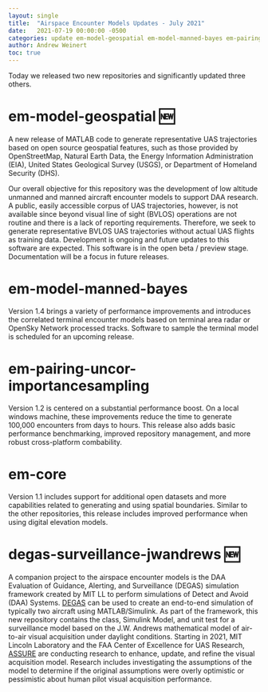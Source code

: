 ```yaml
---
layout: single
title:  "Airspace Encounter Models Updates - July 2021"
date:   2021-07-19 00:00:00 -0500
categories: update em-model-geospatial em-model-manned-bayes em-pairing-uncor-importancesampling em-core degas-surveillance-jwandrews
author: Andrew Weinert
toc: true
---
```

Today we released two new repositories and significantly updated three others.

<!---
# <img src="https://github.com/Airspace-Encounter-Models/em-model-geospatial/blob/v1.0/doc/patterns.gif?raw=true" alt="patterns">
-->

# em-model-geospatial 🆕

A new release of MATLAB code to generate representative UAS trajectories based on open source geospatial features, such as those provided by OpenStreetMap, Natural Earth Data, the Energy Information Administration (EIA), United States Geological Survey (USGS), or Department of Homeland Security (DHS).

Our overall objective for this repository was the development of low altitude unmanned and manned aircraft encounter models to support DAA research. A public, easily accessible corpus of UAS trajectories, however, is not available since beyond visual line of sight (BVLOS) operations are not routine and there is a lack of reporting requirements. Therefore, we seek to generate representative BVLOS UAS trajectories without actual UAS flights as training data. Development is ongoing and future updates to this software are expected. This software is in the open beta / preview stage. Documentation will be a focus in future releases.

# em-model-manned-bayes

Version 1.4 brings a variety of performance improvements and introduces the correlated terminal encounter models based on terminal area radar or OpenSky Network processed tracks. Software to sample the terminal model is scheduled for an upcoming release.

# em-pairing-uncor-importancesampling

Version 1.2 is centered on a substantial performance boost. On a local windows machine, these improvements reduce the time to generate 100,000 encounters from days to hours. This release also adds basic performance benchmarking, improved repository management, and more robust cross-platform combability.

# em-core

Version 1.1 includes support for additional open datasets and more capabilities related to generating and using spatial boundaries. Similar to the other repositories, this release includes improved performance when using digital elevation models.

# degas-surveillance-jwandrews 🆕

A companion project to the airspace encounter models is the DAA Evaluation of Guidance, Alerting, and Surveillance (DEGAS) simulation framework created by MIT LL to perform simulations of Detect and Avoid (DAA) Systems. [DEGAS](https://github.com/mit-ll/degas-core) can be used to create an end-to-end simulation of typically two aircraft using MATLAB/Simulink. As part of the framework, this new repository contains the class, Simulink Model, and unit test for a surveillance model based on the J.W. Andrews mathematical model of air-to-air visual acquisition under daylight conditions. Starting in 2021, MIT Lincoln Laboratory and the FAA Center of Excellence for UAS Research, [ASSURE](https://www.assureuas.org/) are conducting research to enhance, update, and refine the visual acquisition model. Research includes investigating the assumptions of the model to determine if the original assumptions were overly optimistic or pessimistic about human pilot visual acquisition performance.
